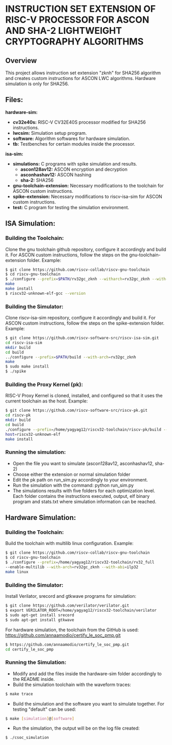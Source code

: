 # INSTRUCTION SET EXTENSION OF RISC-V PROCESSOR FOR ASCON AND SHA-2 LIGHTWEIGHT CRYPTOGRAPHY ALGORITHMS

## Overview
This project allows instruction set extension "zknh" for SHA256 algorithm and creates custom instructions for ASCON LWC algorithms. Hardware simulation is only for SHA256.

## Files:
**hardware-sim:**
- **cv32e40s:** RISC-V CV32E40S processor modified for SHA256 instructions.
- **lwcsim:** Simulation setup program.
- **software:** Algorithm softwares for hardware simulation.
- **tb:** Testbenches for certain modules inside the processor.

**isa-sim:**
- **simulations:** C programs with spike simulation and results.  
  - **ascon128av12:** ASCON encryption and decryption
  - **asconhashav12:** ASCON hashing
  - **sha-2:** SHA256
- **gnu-toolchain-extension:** Necessary modifications to the toolchain for ASCON custom instructions.
- **spike-extension:** Necessary modifications to riscv-isa-sim for ASCON custom instructions.
- **test:** C program for testing the simulation environment.

## ISA Simulation:
### Building the Toolchain:
Clone the gnu toolchain github repository, configure it accordingly and build it. For ASCON custom instructions, follow the steps on the gnu-toolchain-extension folder. Example:

```bash
$ git clone https://github.com/riscv-collab/riscv-gnu-toolchain
$ cd riscv-gnu-toolchain
$ ./configure --prefix=$PATH/rv32gc_zknh --witharch=rv32gc_zknh --with-abi=ilp32
make
make install
$ riscv32-unknown-elf-gcc --version
```

### Building the Simulator:
Clone riscv-isa-sim repository, configure it accordingly and build it. For ASCON custom instructions, follow the steps on the spike-extension folder. Example:

```bash
$ git clone https://github.com/riscv-software-src/riscv-isa-sim.git
cd riscv-isa-sim
mkdir build
cd build
../configure --prefix=$PATH/build --with-arch=rv32gc_zknh
make
$ sudo make install
$ ./spike
```

### Building the Proxy Kernel (pk):
RISC-V Proxy Kernel is cloned, installed, and configured so that it uses the current toolchain
as the host. Example:

```bash
$ git clone https://github.com/riscv-software-src/riscv-pk.git
cd riscv-pk
mkdir build
cd build
./configure --prefix=/home/yagyag12/riscv32-toolchain/riscv-pk/build --
host=riscv32-unknown-elf
make install
```

### Running the simulation:
- Open the file you want to simulate (ascon128av12, asconhashav12, sha-2)
- Choose either the extension or normal simulation folder
- Edit the pk path on run_sim.py accordingly to your environment.
- Run the simulation with the command:
 python run_sim.py
- The simulations results with five folders for each optimization level. Each folder contains the instructions executed, output, elf binary program and stats.txt where simulation information can be reached.

## Hardware Simulation:
### Building the Toolchain:
Build the toolchain with multilib linux configuration. Example:

```bash
$ git clone https://github.com/riscv-collab/riscv-gnu-toolchain
$ cd riscv-gnu-toolchain
$ ./configure --prefix=/home/yagyag12/riscv32-toolchain/rv32_full
--enable-multilib --with-arch=rv32gc_zknh --with-abi=ilp32
make linux
```

### Building the Simulator:
Install Verilator, srecord and gtkwave programs for simulation:

```bash
$ git clone https://github.com/verilator/verilator.git
$ export VERILATOR_ROOT=/home/yagyag12/riscv32-toolchain/verilator
$ sudo apt-get install srecord
$ sudo apt-get install gtkwave
```
For hardware simulation, the toolchain from the GitHub is used: https://github.com/annaamodio/certify_le_soc_pmp.git 

```bash
$ https://github.com/annaamodio/certify_le_soc_pmp.git
cd certify_le_soc_pmp
```

### Running the Simulation:
- Modify and add the files inside the hardware-sim folder accordingly to the README inside.
- Build the simulation toolchain with the waveform traces:
```bash
$ make trace
```
- Build the simulation and the software you want to simulate together. For testing "default" can be used:
```bash
$ make [simulation]@[software]
```
-  Run the simulation, the output will be on the log file created:
```bash
$ ./csoc_simulation
```
